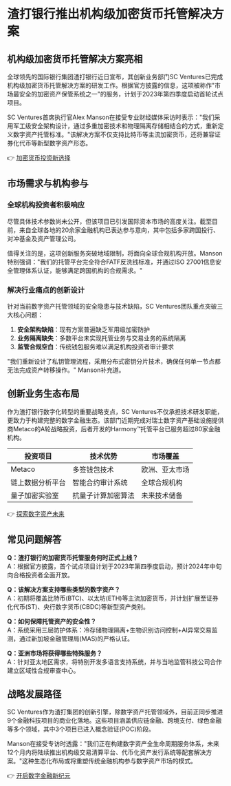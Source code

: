 # 渣打银行推出机构级加密货币托管解决方案

## 机构级加密货币托管解决方案亮相

全球领先的国际银行集团渣打银行近日宣布，其创新业务部门SC Ventures已完成机构级加密货币托管解决方案的研发工作。根据官方披露的信息，这项被称作"市场最安全的加密资产保管系统之一"的服务，计划于2023年第四季度启动首轮试点项目。

SC Ventures首席执行官Alex Manson在接受专业财经媒体采访时表示："我们采用军工级安全架构设计，通过多重加密技术和物理隔离存储相结合的方式，重新定义数字资产托管标准。"该解决方案不仅支持比特币等主流加密货币，还将兼容证券化代币等新型数字资产形态。

👉 [加密货币投资新选择](https://bit.ly/okx_welcome)

## 市场需求与机构参与

### 全球机构投资者积极响应
尽管具体技术参数尚未公开，但该项目已引发国际资本市场的高度关注。截至目前，来自全球各地的20余家金融机构已表达参与意向，其中包括多家跨国投行、对冲基金及资产管理公司。

值得关注的是，这项创新服务突破地域限制，将面向全球合规机构开放。Manson特别强调："我们的托管平台完全符合FATF反洗钱标准，并通过ISO 27001信息安全管理体系认证，能够满足跨国机构的合规需求。"

### 解决行业痛点的创新设计
针对当前数字资产托管领域的安全隐患与技术缺陷，SC Ventures团队重点突破三大核心问题：
1. **安全架构缺陷**：现有方案普遍缺乏军用级加密防护
2. **业务隔离缺失**：多数平台未实现托管业务与交易业务的系统隔离
3. **监管合规空白**：传统钱包服务难以满足机构投资者审计要求

"我们重新设计了私钥管理流程，采用分布式密钥分片技术，确保任何单一节点都无法完成资产转移操作。" Manson补充道。

## 创新业务生态布局

作为渣打银行数字化转型的重要战略支点，SC Ventures不仅承担技术研发职能，更致力于构建完整的数字金融生态。该部门近期完成对瑞士数字资产基础设施提供商Metaco的A轮战略投资，后者开发的Harmony™托管平台已服务超过80家金融机构。

| 投资项目        | 技术优势                | 市场覆盖       |
|-----------------|-------------------------|----------------|
| Metaco          | 多签钱包技术            | 欧洲、亚太市场 |
| 链上数据分析平台| 智能合约审计系统        | 全球合规机构   |
| 量子加密实验室  | 抗量子计算加密算法      | 未来技术储备   |

👉 [探索数字资产未来](https://bit.ly/okx_welcome)

## 常见问题解答

**Q：渣打银行的加密货币托管服务何时正式上线？**  
A：根据官方披露，首个试点项目计划于2023年第四季度启动，预计2024年中旬向合格投资者全面开放。

**Q：该解决方案支持哪些类型的数字资产？**  
A：初期将覆盖比特币(BTC)、以太坊(ETH)等主流加密货币，并计划扩展至证券化代币(ST)、央行数字货币(CBDC)等新型资产类别。

**Q：如何保障托管资产的安全性？**  
A：系统采用三层防护体系：冷存储物理隔离+生物识别访问控制+AI异常交易监测，通过新加坡金融管理局(MAS)的严格认证。

**Q：亚洲市场将获得哪些特殊服务？**  
A：针对亚太地区需求，将特别开发多语言支持系统，并与当地监管科技公司合作建立区域性合规审查中心。

## 战略发展路径

SC Ventures作为渣打集团的创新引擎，除数字资产托管领域外，目前正同步推进9个金融科技项目的商业化落地。这些项目涵盖供应链金融、跨境支付、绿色金融等多个领域，其中3个项目已进入概念验证(POC)阶段。

Manson在接受专访时透露："我们正在构建数字资产全生命周期服务体系，未来12个月内将陆续推出机构级交易清算平台、代币化资产发行系统等配套解决方案。"这种生态化布局或将重塑传统金融机构参与数字资产市场的模式。

👉 [开启数字金融新纪元](https://bit.ly/okx_welcome)